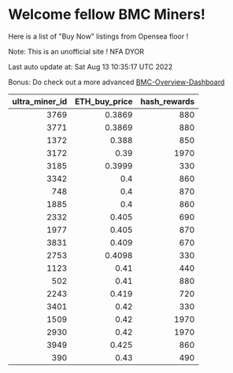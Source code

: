 # Welcome fellow BMC Miners!
Here is a list of "Buy Now" listings from Opensea floor !

Note: This is an unofficial site ! NFA DYOR

Last auto update at: Sat Aug 13 10:35:17 UTC 2022

Bonus: Do check out a more advanced [BMC-Overview-Dashboard](https://dune.com/defifunk/BMC-Overview-Dashboard)


|   ultra_miner_id |   ETH_buy_price |   hash_rewards |
|-----------------:|----------------:|---------------:|
|             3769 |          0.3869 |            880 |
|             3771 |          0.3869 |            880 |
|             1372 |          0.388  |            850 |
|             3172 |          0.39   |           1970 |
|             3185 |          0.3999 |            330 |
|             3342 |          0.4    |            860 |
|              748 |          0.4    |            870 |
|             1885 |          0.4    |            860 |
|             2332 |          0.405  |            690 |
|             1977 |          0.405  |            870 |
|             3831 |          0.409  |            670 |
|             2753 |          0.4098 |            330 |
|             1123 |          0.41   |            440 |
|              502 |          0.41   |            880 |
|             2243 |          0.419  |            720 |
|             3401 |          0.42   |            330 |
|             1509 |          0.42   |           1970 |
|             2930 |          0.42   |           1970 |
|             3949 |          0.425  |            860 |
|              390 |          0.43   |            490 |